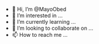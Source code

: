 - 👋 Hi, I’m @MayoObed
- 👀 I’m interested in ...
- 🌱 I’m currently learning ...
- 💞️ I’m looking to collaborate on ...
- 📫 How to reach me ...

<!---
MayoObed/MayoObed is a ✨ special ✨ repository because its `README.md` (this file) appears on your GitHub profile.
You can click the Preview link to take a look at your changes.
--->
